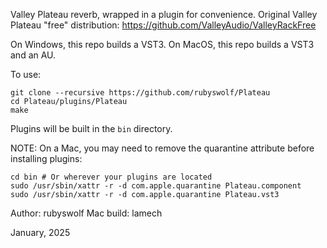 Valley Plateau reverb, wrapped in a plugin for convenience.
Original Valley Plateau "free" distribution: https://github.com/ValleyAudio/ValleyRackFree

On Windows, this repo builds a VST3.
On MacOS, this repo builds a VST3 and an AU.

To use:

```
git clone --recursive https://github.com/rubyswolf/Plateau
cd Plateau/plugins/Plateau
make
```

Plugins will be built in the `bin` directory.

NOTE: On a Mac, you may need to remove the quarantine attribute before installing plugins:

```
cd bin # Or wherever your plugins are located
sudo /usr/sbin/xattr -r -d com.apple.quarantine Plateau.component
sudo /usr/sbin/xattr -r -d com.apple.quarantine Plateau.vst3
```

Author: rubyswolf
Mac build: lamech

January, 2025
